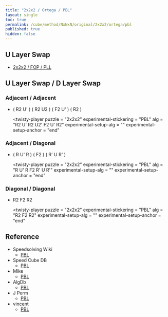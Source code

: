 ```yaml
---
title: "2x2x2 / Ortega / PBL"
layout: single
toc: true
permalink: /cube/method/NxNxN/original/2x2x2/ortega/pbl
published: true
hidden: false
---
```


<head>
  <base target="_blank">
  <link
    rel   = "stylesheet"
    type  = "text/css"
    href  = "/assets/css/twisty/NxNxN/2x2x2.css"
  >
  <script
    src   = "https://cdn.cubing.net/js/cubing/twisty"
    type  = "module"
    defer
  ></script>
</head>



## U Layer Swap

- [2x2x2 / FOP / PLL](/cube/method/NxNxN/original/2x2x2/fop/pll)



## U Layer Swap / D Layer Swap

### Adjacent / Adjacent

- ( R2 U' ) ( R2 U2 ) ( F2 U' ) ( R2 )

    <twisty-player
      puzzle                    = "2x2x2"
      experimental-stickering   = "PBL"
      alg                       = "R2 U' R2 U2' F2 U' R2"
      experimental-setup-alg    = ""
      experimental-setup-anchor = "end"
    ></twisty-player>

### Adjacent / Diagonal

- ( R U' R ) ( F2 ) ( R' U R' )

    <twisty-player
      puzzle                    = "2x2x2"
      experimental-stickering   = "PBL"
      alg                       = "R U' R F2 R' U R'"
      experimental-setup-alg    = ""
      experimental-setup-anchor = "end"
    ></twisty-player>

### Diagonal / Diagonal

- R2 F2 R2

    <twisty-player
      puzzle                    = "2x2x2"
      experimental-stickering   = "PBL"
      alg                       = "R2 F2 R2"
      experimental-setup-alg    = ""
      experimental-setup-anchor = "end"
    ></twisty-player>



## Reference

- Speedsolving Wiki
  - [PBL](https://www.speedsolving.com/wiki/index.php/PBL)
- Speed Cube DB
  - [PBL](https://speedcubedb.com/a/2x2/OrtegaPBL)
- Mike
  - [PBL](https://logiqx.github.io/cubing-algs/html/pbl.html)
- AlgDb
  - [PBL](http://algdb.net/puzzle/222/ortegapbl)
- J Perm
  - [PBL](https://jperm.net/algs/2x2pbl)
- vincent
  - [PBL](https://m.blog.naver.com/vincentcube/60134828872)

